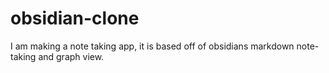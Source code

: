 # obsidian-clone

I am making a note taking app, it is based off of obsidians markdown note-taking and graph view.
